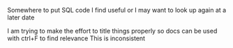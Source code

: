 Somewhere to put SQL code I find useful or I may want to look up again at a later date

I am trying to make the effort to title things properly so docs can be used with ctrl+F to find relevance 
This is inconsistent 

